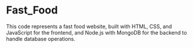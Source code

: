 # Fast_Food
This code represents a fast food website, built with HTML, CSS, and JavaScript for the frontend, and Node.js with MongoDB for the backend to handle database operations.
